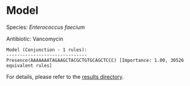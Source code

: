 
# Model

Species: *Enterococcus faecium*

Antibiotic: Vancomycin

```
Model (Conjunction - 1 rules):
------------------------------
Presence(AAAAAAATAGAAGCTACGCTGTGCAGCTCCC) [Importance: 1.00, 30526 equivalent rules]

```

For details, please refer to the [results directory](../../../../../results/scm_b/enterococcus%20faecium/vancomycin/repeat_8/).


